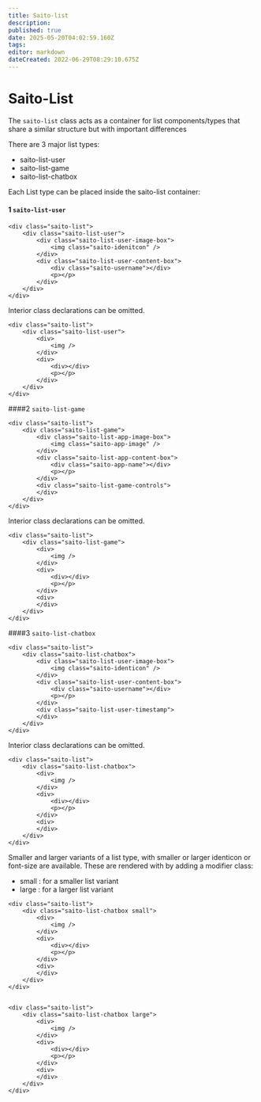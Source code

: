 ```yaml
---
title: Saito-list
description: 
published: true
date: 2025-05-20T04:02:59.160Z
tags: 
editor: markdown
dateCreated: 2022-06-29T08:29:10.675Z
---
```


# Saito-List

The ```saito-list``` class acts as a container for list components/types that share a similar structure but with
important differences

There are 3 major list types:
- saito-list-user
- saito-list-game
- saito-list-chatbox



Each List type can be placed inside the saito-list container:

#### 1 ```saito-list-user```
```
<div class="saito-list">
    <div class="saito-list-user">
        <div class="saito-list-user-image-box">
            <img class="saito-idenitcon" />
        </div>
        <div class="saito-list-user-content-box">
            <div class="saito-username"></div>
            <p></p>
        </div>
    </div>
</div>
````

Interior class declarations can be omitted.
````
<div class="saito-list">
    <div class="saito-list-user">
        <div>
            <img />
        </div>
        <div>
            <div></div>
            <p></p>
        </div>
    </div>
</div>
````



####2 ```saito-list-game```
```
<div class="saito-list">
    <div class="saito-list-game">
        <div class="saito-list-app-image-box">
            <img class="saito-app-image" />
        </div>
        <div class="saito-list-app-content-box">
            <div class="saito-app-name"></div>
            <p></p>
        </div>
        <div class="saito-list-game-controls">
        </div>
    </div>
</div>
````

Interior class declarations can be omitted.
```
<div class="saito-list">
    <div class="saito-list-game">
        <div>
            <img />
        </div>
        <div>
            <div></div>
            <p></p>
        </div>
        <div>
        </div>
    </div>
</div>
````

####3 ```saito-list-chatbox```
````
<div class="saito-list">
    <div class="saito-list-chatbox">
        <div class="saito-list-user-image-box">
            <img class="saito-identicon" />
        </div>
        <div class="saito-list-user-content-box">
            <div class="saito-username"></div>
            <p></p>
        </div>
        <div class="saito-list-user-timestamp">
        </div>
    </div>
</div>
````

Interior class declarations can be omitted.
````
<div class="saito-list">
    <div class="saito-list-chatbox">
        <div>
            <img />
        </div>
        <div>
            <div></div>
            <p></p>
        </div>
        <div>
        </div>
    </div>
</div>
````

Smaller and larger variants of a list type, with smaller or larger identicon or font-size are available. These are
rendered with by adding a modifier class:

- small : for a smaller list variant
- large : for a larger list variant


``````
<div class="saito-list">
    <div class="saito-list-chatbox small">
        <div>
            <img />
        </div>
        <div>
            <div></div>
            <p></p>
        </div>
        <div>
        </div>
    </div>
</div>


<div class="saito-list">
    <div class="saito-list-chatbox large">
        <div>
            <img />
        </div>
        <div>
            <div></div>
            <p></p>
        </div>
        <div>
        </div>
    </div>
</div>

``````
